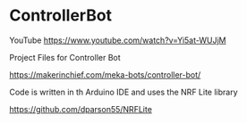 # ControllerBot

YouTube
https://www.youtube.com/watch?v=Yi5at-WUJjM

Project Files for Controller Bot

https://makerinchief.com/meka-bots/controller-bot/
 
Code is written in th Arduino IDE and uses the NRF Lite library 

https://github.com/dparson55/NRFLite
